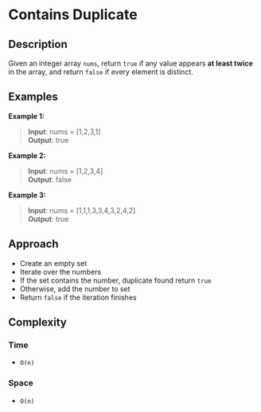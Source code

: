 # Contains Duplicate
## Description
Given an integer array `nums`, return `true` if any value appears **at least twice** in the array, and return `false` if every element is distinct.

## Examples
**Example 1:**
> **Input**: nums = [1,2,3,1]    
**Output**: true


**Example 2:**
> **Input**: nums = [1,2,3,4]    
**Output**: false

**Example 3:**
> **Input**: nums = [1,1,1,3,3,4,3,2,4,2]  
**Output**: true

## Approach
- Create an empty set
- Iterate over the numbers
- If the set contains the number, duplicate found return `true`
- Otherwise, add the number to set
- Return `false` if the iteration finishes


## Complexity
### Time
- `O(n)`

### Space
- `O(n)`